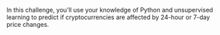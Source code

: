 In this challenge, you'll use your knowledge of Python and unsupervised learning to predict if cryptocurrencies are affected by 24-hour or 7-day price changes.
